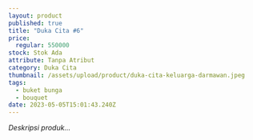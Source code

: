 ```yaml
---
layout: product
published: true
title: "Duka Cita #6"
price:
  regular: 550000
stock: Stok Ada
attribute: Tanpa Atribut
category: Duka Cita
thumbnail: /assets/upload/product/duka-cita-keluarga-darmawan.jpeg
tags:
  - buket bunga
  - bouquet
date: 2023-05-05T15:01:43.240Z
---
```

*Deskripsi produk...*